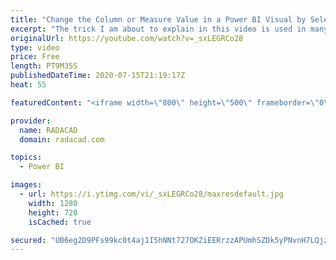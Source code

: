 ```yaml
---
title: "Change the Column or Measure Value in a Power BI Visual by Selection of the Slicer    Parameter Tabl"
excerpt: "The trick I am about to explain in this video is used in many samples, and it is not a new trick. However, it is very useful, and many Power BI users are still not aware of it. Let’s say you have to columns: Cost, and Sales, and in one chart, you want to show only one of the measures above, but the selection"
originalUrl: https://youtube.com/watch?v=_sxLEGRCo28
type: video
price: Free
length: PT9M35S
publishedDateTime: 2020-07-15T21:19:17Z
heat: 55

featuredContent: "<iframe width=\"800\" height=\"500\" frameborder=\"0\" src=\"https://www.youtube.com/embed/_sxLEGRCo28\" allow=\"accelerometer; autoplay; encrypted-media; gyroscope; picture-in-picture\" allowfullscreen></iframe>"

provider:
  name: RADACAD
  domain: radacad.com

topics:
  - Power BI

images:
  - url: https://i.ytimg.com/vi/_sxLEGRCo28/maxresdefault.jpg
    width: 1280
    height: 720
    isCached: true

secured: "UB6eg2D9PFs99kc0t4aj1I5hNNt727OKZiEERrzzAPUmhSZDk5yPNvnH7LQjzM7Pa2Upm2kFjThWKZHInde5CtZEeK52u9RKcPFHtwSmerkQHUOe6xW7AQkbiYlq3crZcaDKZCW5shxgaF6e9vkjowCMTzq+nMMMdJ7gDpbCD051A/t+dC6GlrnSYn+0HPk0hRV/ntDAXxhup8bsb4LG4LHXr6+tiRDI+g6m1bG6NdQhtYTHBfyZt0rSXBe3ycKlw+LVtsNdULrASV/w+TjywTck31Qu3LJAcM8s5T/JuxAv0KZW+8Iy80+MQ7J6NimJ/owiorwgzGLzAo2wZnvBJ1zKspCz7pu2VMWgcZpvP7QZLD07X0ByIy/M2nGch7WWMMrwYrgS+aDHvAdcQ8/uKSOQz/HlSjscTdJhgTvryrA=;gRzVXc8ZY76hvRRH/wyKIA=="
---
```



